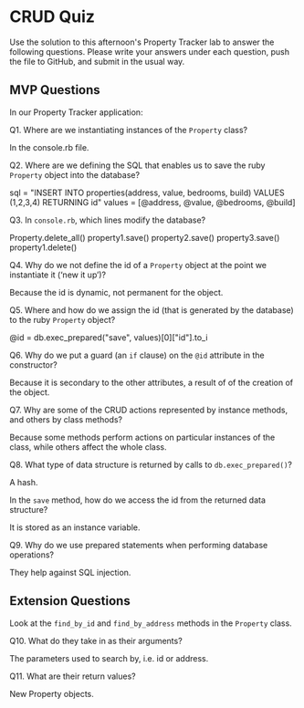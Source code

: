 # CRUD Quiz

Use the solution to this afternoon's Property Tracker lab to answer the following questions. Please write your answers under each question, push the file to GitHub, and submit in the usual way.

## MVP Questions

In our Property Tracker application:

Q1. Where are we instantiating instances of the `Property` class?

  In the console.rb file.

Q2. Where are we defining the SQL that enables us to save the ruby `Property` object into the database?

  sql = "INSERT INTO properties(address, value, bedrooms, build) VALUES ($1,$2,$3,$4) RETURNING id"
  values = [@address, @value, @bedrooms, @build]

Q3. In `console.rb`, which lines modify the database?

  Property.delete_all()
  property1.save()
  property2.save()
  property3.save()
  property1.delete()

Q4. Why do we not define the id of a `Property` object at the point we instantiate it (‘new it up’)?

  Because the id is dynamic, not permanent for the object.

Q5. Where and how do we assign the id (that is generated by the database) to the ruby `Property` object?

  @id = db.exec_prepared("save", values)[0]["id"].to_i

Q6. Why do we put a guard (an `if` clause) on the `@id` attribute in the constructor?

  Because it is secondary to the other attributes, a result of of the creation of the object.

Q7. Why are some of the CRUD actions represented by instance methods, and others by class methods?

  Because some methods perform actions on particular instances of the class, while others affect the whole class.

Q8. What type of data structure is returned by calls to `db.exec_prepared()`?

  A hash.

In the `save` method, how do we access the id from the returned data structure?

  It is stored as an instance variable.

Q9. Why do we use prepared statements when performing database operations?

  They help against SQL injection.

## Extension Questions

Look at the `find_by_id` and `find_by_address` methods in the `Property` class.

Q10. What do they take in as their arguments?

  The parameters used to search by, i.e. id or address.

Q11. What are their return values?

  New Property objects.
